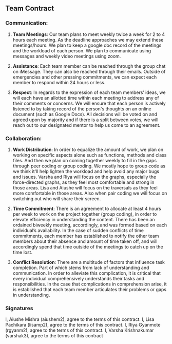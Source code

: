 ## Team Contract

### Communication:

1. **Team Meetings**:  Our team plans to meet weekly twice a week for 2 to 4 hours each meeting. As the deadline approaches we may extend these meetings/hours. We plan to keep a google doc record of the meetings and the workload of each person. We plan to communicate using messages and weekly video meetings using zoom.

2. **Assistance**: Each team member can be reached through the group chat on iMessage. They can also be reached through their emails. Outside of emergencies and other pressing commitments, we can expect each member to respond within 24 hours or less. 

3. **Respect**: In regards to the expression of each team members’ ideas, we will each have an allotted time within each meeting to address any of their comments or concerns. We will ensure that each person is actively listened to by taking record of the person's thoughts on an online document (such as Google Docs). All decisions will be voted on and agreed upon by majority and if there is a split between votes, we will reach out to our designated mentor to help us come to an agreement. 

### Collaboration:
1. **Work Distribution**: In order to equalize the amount of work, we plan on working on specific aspects alone such as functions, methods and class files. And then we plan on coming together weekly to fill in the gaps through peer coding or group coding. We mostly hope to group code as we think it'll help lighten the workload and help avoid any major bugs and issues. Varsha and Riya will focus on the graphs, especially the force-directed graphs, as they feel most comfortable and strong in those areas. Lisa and Aiushe will focus on the traversals as they feel more comfortable in those areas. Also when pair coding we will focus on switching out who will share their screen.

2. **Time Commitment**: There is an agreement to allocate at least 4 hours per week to work on the project together (group coding), in order to elevate efficiency in understanding the content. There has been an ordained biweekly meeting, accordingly, and was formed based on each individual’s availability. In the case of sudden conflicts of time commitments, each member has established to notify the other team members about their absence and amount of time taken off, and will accordingly spend that time outside of the meetings to catch up on the time lost. 

3. **Conflict Resolution**: There are a multitude of factors that influence task completion. Part of which stems from lack of understanding and communication. In order to alleviate this complication, it is critical that every individual comprehensively understands their tasks and responsibilities. In the case that complications in comprehension arise, it is established that each team member articulates their problems or gaps in understanding. 

### Signatures
I, Aiushe Mishra (aiushem2), agree to the terms of this contract.
I, Lisa Pachikara (lisamp2), agree to the terms of this contract.
I, Riya Gyanmote (rgyanm2), agree to the terms of this contract.
I, Varsha Krishnakumar (varshak3), agree to the terms of this contract


